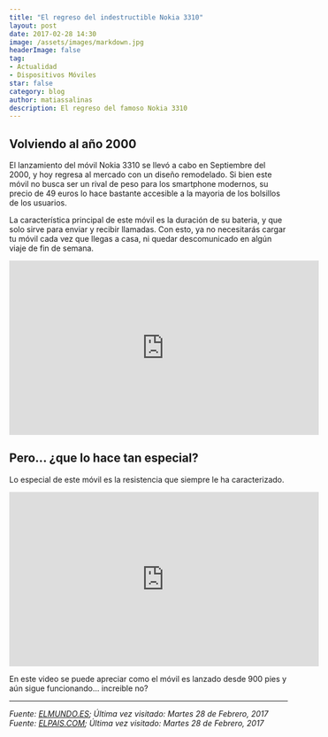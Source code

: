 ```yaml
---
title: "El regreso del indestructible Nokia 3310"
layout: post
date: 2017-02-28 14:30
image: /assets/images/markdown.jpg
headerImage: false
tag:
- Actualidad
- Dispositivos Móviles
star: false
category: blog
author: matiassalinas
description: El regreso del famoso Nokia 3310
---
```


## Volviendo al año 2000

El lanzamiento del móvil Nokia 3310 se llevó a cabo en Septiembre del 2000, y hoy regresa al mercado con un diseño remodelado. Si bien este móvil no busca ser un rival de peso para los smartphone modernos, su precio de 49 euros lo hace bastante accesible a la mayoria de los bolsillos de los usuarios.

La característica principal de este móvil es la duración de su bateria, y que solo sirve para enviar y recibir llamadas. Con esto, ya no necesitarás cargar tu móvil cada vez que llegas a casa, ni quedar descomunicado en algún viaje de fin de semana. 

<iframe width="560" height="315" src="https://www.youtube.com/watch?v=3hlhjGMWpYg" frameborder="0" allowfullscreen></iframe>

## Pero... ¿que lo hace tan especial?

Lo especial de este móvil es la resistencia que siempre le ha caracterizado. 

<iframe width="560" height="315" src="https://www.youtube.com/watch?v=DYP6y0Lgv3s" frameborder="0" allowfullscreen></iframe>

En este video se puede apreciar como el móvil es lanzado desde 900 pies y aún sigue funcionando... increible no?


---

<i>Fuente: [ELMUNDO.ES](http://www.elmundo.es/tecnologia/2017/02/27/58b40a2922601d647c8b45cf.html); Última vez visitado: Martes 28 de Febrero, 2017</i><BR>
<i>Fuente: [ELPAIS.COM](http://elpais.com/eventos/2017/02/27/mwc/1488183303_787373.html); Última vez visitado: Martes 28 de Febrero, 2017</i>

